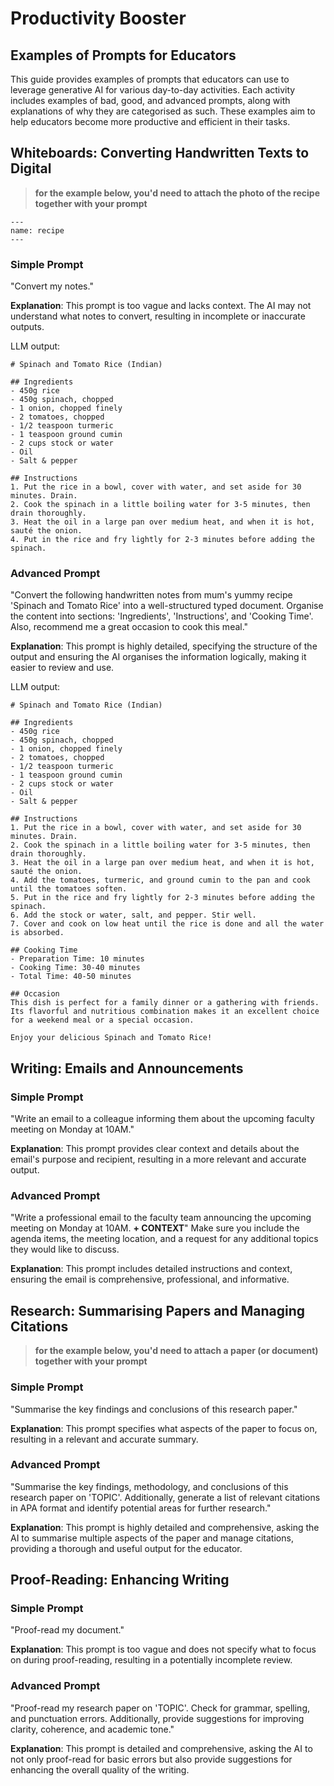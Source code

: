 # Productivity Booster

## Examples of Prompts for Educators

This guide provides examples of prompts that educators can use to leverage generative AI for various day-to-day activities. Each activity includes examples of bad, good, and advanced prompts, along with explanations of why they are categorised as such. These examples aim to help educators become more productive and efficient in their tasks.

## Whiteboards: Converting Handwritten Texts to Digital

> **for the example below, you'd need to attach the photo of the recipe together with your prompt**

```{figure} resources/recipe.jpg
---
name: recipe
---
```

### Simple Prompt
"Convert my notes."

**Explanation**: This prompt is too vague and lacks context. The AI may not understand what notes to convert, resulting in incomplete or inaccurate outputs.

LLM output:
```
# Spinach and Tomato Rice (Indian)

## Ingredients
- 450g rice
- 450g spinach, chopped
- 1 onion, chopped finely
- 2 tomatoes, chopped
- 1/2 teaspoon turmeric
- 1 teaspoon ground cumin
- 2 cups stock or water
- Oil
- Salt & pepper

## Instructions
1. Put the rice in a bowl, cover with water, and set aside for 30 minutes. Drain.
2. Cook the spinach in a little boiling water for 3-5 minutes, then drain thoroughly.
3. Heat the oil in a large pan over medium heat, and when it is hot, sauté the onion.
4. Put in the rice and fry lightly for 2-3 minutes before adding the spinach.
```

### Advanced Prompt
"Convert the following handwritten notes from mum's yummy recipe 'Spinach and Tomato Rice' into a well-structured typed document. Organise the content into sections: 'Ingredients', 'Instructions', and 'Cooking Time'. Also, recommend me a great occasion to cook this meal." 

**Explanation**: This prompt is highly detailed, specifying the structure of the output and ensuring the AI organises the information logically, making it easier to review and use.

LLM output:
```
# Spinach and Tomato Rice (Indian)

## Ingredients
- 450g rice
- 450g spinach, chopped
- 1 onion, chopped finely
- 2 tomatoes, chopped
- 1/2 teaspoon turmeric
- 1 teaspoon ground cumin
- 2 cups stock or water
- Oil
- Salt & pepper

## Instructions
1. Put the rice in a bowl, cover with water, and set aside for 30 minutes. Drain.
2. Cook the spinach in a little boiling water for 3-5 minutes, then drain thoroughly.
3. Heat the oil in a large pan over medium heat, and when it is hot, sauté the onion.
4. Add the tomatoes, turmeric, and ground cumin to the pan and cook until the tomatoes soften.
5. Put in the rice and fry lightly for 2-3 minutes before adding the spinach.
6. Add the stock or water, salt, and pepper. Stir well.
7. Cover and cook on low heat until the rice is done and all the water is absorbed.

## Cooking Time
- Preparation Time: 10 minutes
- Cooking Time: 30-40 minutes
- Total Time: 40-50 minutes

## Occasion
This dish is perfect for a family dinner or a gathering with friends. Its flavorful and nutritious combination makes it an excellent choice for a weekend meal or a special occasion.

Enjoy your delicious Spinach and Tomato Rice!
```


## Writing: Emails and Announcements

### Simple Prompt
"Write an email to a colleague informing them about the upcoming faculty meeting on Monday at 10AM."

**Explanation**: This prompt provides clear context and details about the email's purpose and recipient, resulting in a more relevant and accurate output.

### Advanced Prompt
"Write a professional email to the faculty team announcing the upcoming meeting on Monday at 10AM. **+ CONTEXT**"
Make sure you include the agenda items, the meeting location, and a request for any additional topics they would like to discuss.

**Explanation**: This prompt includes detailed instructions and context, ensuring the email is comprehensive, professional, and informative.

## Research: Summarising Papers and Managing Citations

> **for the example below, you'd need to attach a paper (or document) together with your prompt**

### Simple Prompt
"Summarise the key findings and conclusions of this research paper."

**Explanation**: This prompt specifies what aspects of the paper to focus on, resulting in a relevant and accurate summary.

### Advanced Prompt
"Summarise the key findings, methodology, and conclusions of this research paper on 'TOPIC'. Additionally, generate a list of relevant citations in APA format and identify potential areas for further research."

**Explanation**: This prompt is highly detailed and comprehensive, asking the AI to summarise multiple aspects of the paper and manage citations, providing a thorough and useful output for the educator.

## Proof-Reading: Enhancing Writing

### Simple Prompt
"Proof-read my document."

**Explanation**: This prompt is too vague and does not specify what to focus on during proof-reading, resulting in a potentially incomplete review.

### Advanced Prompt
"Proof-read my research paper on 'TOPIC'. Check for grammar, spelling, and punctuation errors. Additionally, provide suggestions for improving clarity, coherence, and academic tone."

**Explanation**: This prompt is detailed and comprehensive, asking the AI to not only proof-read for basic errors but also provide suggestions for enhancing the overall quality of the writing.

